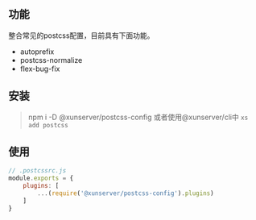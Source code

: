 ## 功能
整合常见的postcss配置，目前具有下面功能。
- autoprefix
- postcss-normalize
- flex-bug-fix

## 安装
> npm i -D @xunserver/postcss-config
或者使用@xunserver/cli中 `xs add postcss`

## 使用
```js
// .postcssrc.js
module.exports = {
    plugins: [
        ...(require('@xunserver/postcss-config').plugins)
    ]
}
```
